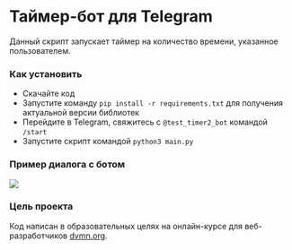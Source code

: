 # Таймер-бот для Telegram
Данный скрипт запускает таймер на количество времени, указанное пользователем.
### Как установить
* Скачайте код
* Запустите команду `pip install -r requirements.txt` для получения актуальной версии библиотек
* Перейдите в Telegram, свяжитесь с `@test_timer2_bot` командой `/start`
* Запустите скрипт командой `python3 main.py`

### Пример диалога с ботом

![](https://sun1-26.userapi.com/k07VWK1yUf4dUnRbquMWQPYHP26mbeBHqGkIuA/6aMaJTWpVOg.jpg)

### Цель проекта

Код написан в образовательных целях на онлайн-курсе для веб-разработчиков [dvmn.org](https://dvmn.org/).
